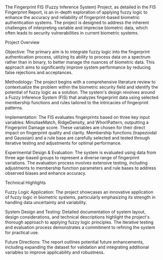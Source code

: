 The Fingerprint FIS (Fuzzy Inference System) Project, as detailed in the FIS Fingerprint Report, is an in-depth exploration of applying fuzzy logic to enhance the accuracy and reliability of fingerprint-based biometric authentication systems. The project is designed to address the inherent challenges of interpreting variable and imprecise biometric data, which often leads to security vulnerabilities in current biometric systems.

Project Overview

Objective: The primary aim is to integrate fuzzy logic into the fingerprint authentication process, utilizing its ability to process data on a spectrum rather than in binary, to better manage the nuances of biometric data. This approach aims to significantly improve system performance by reducing false rejections and acceptances.

Methodology: The project begins with a comprehensive literature review to contextualize the problem within the biometric security field and identify the potential of fuzzy logic as a solution. The system's design revolves around a Fuzzy Inference System (FIS) that analyzes fingerprint data using selected membership functions and rules tailored to the intricacies of fingerprint patterns.

Implementation: The FIS evaluates fingerprints based on three key input variables: MinutiaeMatch, RidgeDensity, and WhorlPattern, outputting a Fingerprint Damage score. These variables are chosen for their direct impact on fingerprint quality and clarity. Membership functions (trapezoidal and Gaussian) and a rule base are carefully selected and tested through iterative testing and adjustments for optimal performance.

Experimental Design & Evaluation: The system is evaluated using data from three age-based groups to represent a diverse range of fingerprint variations. The evaluation process involves extensive testing, including adjustments to membership function parameters and rule bases to address observed biases and enhance accuracy.

Technical Highlights

Fuzzy Logic Application: The project showcases an innovative application of fuzzy logic in biometric systems, particularly emphasizing its strength in handling data uncertainty and variability.

System Design and Testing: Detailed documentation of system layout, design considerations, and technical descriptions highlight the project's thorough approach to applying fuzzy logic principles. The iterative testing and evaluation process demonstrates a commitment to refining the system for practical use.

Future Directions: The report outlines potential future enhancements, including expanding the dataset for validation and integrating additional variables to improve applicability and robustness.





